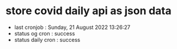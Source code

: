 # store covid daily api as json data

- last cronjob : Sunday, 21 August 2022 13:26:27
- status og cron : success
- status daily cron : success
      
      